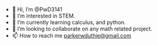 - 👋 Hi, I’m @PwD3141
- 👀 I’m interested in STEM.
- 🌱 I’m currently learning calculus, and python.
- 💞️ I’m looking to collaborate on any math related project.
- 📫 How to reach me parkerwduthie@gmail.com

<!---
PwD3141/PwD3141 is a ✨ special ✨ repository because its `README.md` (this file) appears on your GitHub profile.
You can click the Preview link to take a look at your changes.
--->
